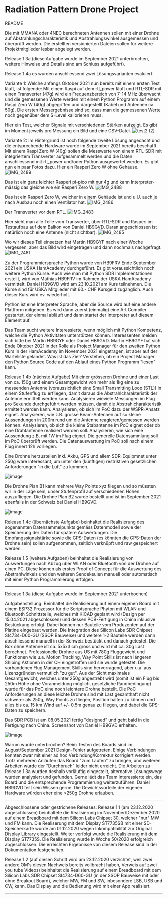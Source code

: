 # Radiation Pattern Drone Project 
README

Die mit MMANA oder 4NEC berechneten Antennen sollen mit einer Drohne auf Abstrahlungscharakteristik und Abstrahlungswinkel ausgemessen und überprüft werden. Die erstellten versionierten Dateien sollen für weitere Projektmitglieder lesbar abgelegt werden.

Release 1.3a (diese Aufgabe wurde im September 2021 unterbrochen, weitere Hinweise und Details sind am Schluss aufgeführt).

Release 1.4a es wurden anschliessend zwei Lösungsvarianten evaluiert. 

Variante 1: Welche anfangs Oktober 2021 nun bereits mit einem ersten Test läuft, ist folgende: Mit einem Raspi auf dem rtl_power läuft und RTL-SDR mit einen Transverter
(47g) wird ein Frequenzbereich von 7-14 MHz überwacht und die gemessenen Werte werden mit einem Python Programm auf einem Raspi Zero W (40g) abgegriffen und dargestellt (Kabel und Antennen ca. 50g). Die ersten Messergebnisse sind so, dass man die gemessenen Werte noch gegenüber dem S-Level kalibrieren muss.

Hier ein Test, welcher Signale mit verschiedenen Stärken aufzeigt. Es gibt im Moment jeweils pro Messung ein Bild und eine CSV-Datei. ![test2 (2)](https://user-images.githubusercontent.com/75325994/138609689-4b1487d7-03be-4b3a-8b3c-0ba8b6e033e1.jpg)

Variante 2: Im Hintergrund ist noch folgende zweite Lösung angedacht und die entsprechende Hardware wurde im September 2021 bereits beschafft.
Mit einem Raspi Zero W (40g) sollen die Messwerte von einem RTL-SDR mit integriertem Transverter aufgesammelt werden und die Daten anschliessend mit rtl_power und/oder Python ausgewertet werden.
Es gibt nun ein paar Fotos dazu. Hier ein Rasperi Zero W ohne Gehäuse. 
![IMG_2489](https://user-images.githubusercontent.com/75325994/138608807-b7c73539-5f7c-415f-b8b7-e62ec20a3a13.JPG)

Das ist ein ganz leichter Rasperi pi-pico mit nur 4g und kann Interpreter-mässig das gleiche wie ein Rasperi Zero W. 
![IMG_2488](https://user-images.githubusercontent.com/75325994/138608837-9320754c-431b-47e7-acee-5e92714bac29.JPG)

Das ist ein Rasperi Zero W, welcher in einem Gehäude ist und u.U. auch je nach Ausbau noch einen Ventilator hat. ![IMG_2486](https://user-images.githubusercontent.com/75325994/138609320-abbbe53e-8d66-4c8a-87a9-6229dc443f5f.JPG)

Der Transverter vor dem RTL. ![IMG_2483](https://user-images.githubusercontent.com/75325994/138609292-2ed04b7c-ba7c-469d-91d8-8a4dcbec9fe4.JPG)

Hier sieht man alle Teile vom Transverter, über RTL-SDR und Rasperi im Testaufbau auf dem Balkon von Daniel HB9GVD. Daran angeschlossen ist natürlich noch eine Antenne (nicht sichtbar). ![IMG_2485](https://user-images.githubusercontent.com/75325994/138609799-c80ce4d9-df4f-452c-88a0-2fd502e1bccd.JPG)

Wo wir dieses Teil einsetzen hat Martin HB9GYF nach einer Woche vergessen, aber das Bild wird eingetragen und dann nochmals nachgefragt. ![IMG_2481](https://user-images.githubusercontent.com/75325994/138609236-c0fbcf52-03bb-46bf-9851-cc18ac5ef653.JPG)

Zu der Programmiersprache Python wurde von HB9FRV Ende September 2021 ein USKA HamAcademy durchgeführt. Es gibt voraussichtlich noch weitere Python Kurse. Auch wie man mit Python SDR Implementationen erstellt, wird von Mathias HB9FRV im Rahmen der USKA HamAcademy vermittelt. Daniel HB9GVD wird am 23.10.2021 am Kurs teilnehmen. Die Kurse sind für USKA Mitglieder mit 60.- CHF Kursgeld zugänglich. Auch dieser Kurs wird ev. wiederholt.

Python ist eine Interpreter Sprache, aber die Source wird auf eine andere Plattform mitgeben. Es wird dann zuerst (einmalig) eine Art Compiler gestartet, der einmal abläuft und dann startet der Interpreter auf diesem Element auf. 

Das Team sucht weitere Interessierte, wenn möglich mit Python Kompetenz, welche die Python Aktivitäten unterstützen können. Interessenten melden sich bitte bei Martin HB9GYF oder Daniel HB9GVD. Martin HB9GYF hat sich Ende Oktober 2021 in der Rolle als Project Manager für den zweiten Python Kurs in der HamAcademy im November 2021 eingetragen, ist aber auf der Warteliste gelandet. Was ist das Ziel? Verstehen, ob ein Project Manager den Python Source Code auf den Ablauf eines Python Programm "lesen" kann. 

Release 1.4b (nächste Aufgabe)
Mit einer grösseren Drohne und einer Last von ca. 150g und einem Gesamtgewicht von mehr als 1kg eine zu messenden Antenne (voraussichtlich eine Small Transmitting Loop (STL)) in einem Stufenflug zu erfliegen, damit daraus die Abstrahlcharakteristik der Antenne ermittelt werden kann. Analysieren wieviele Messungen im Flug pro Sekunde durchgeführt werden müssen, damit die Abstrahlcharakteristik ermittelt werden kann. Analysieren, ob sich im PoC dazu der WSPR-Ansatz eignet. Analysieren, wie z.B. grosse Beam-Antennen auf so kleine Aussendungen in 200m rund um die Antenne reagieren/gemessen werden können. Analysieren, ob sich die kleine Stabantenne im PoC eignet oder ob eine Drahtantenne realisiert werden soll. Analysieren, wie sich eine Aussendung z.B. mit 1W im Flug eignet. Die generelle Datensammlung soll im PoC überprüft werden. Die Datenauswertung im PoC soll nach einem Flug innert 12h vorliegen.

Eine Drohne herzustellen inkl. Akku, GPS und allem SDR-Equipmnet unter 250g wäre interessant, um unter den (künftigen) restriktiven gesetzlichen Anforderungen "in die Luft" zu kommen.

![image](https://user-images.githubusercontent.com/75325994/117536469-76388600-affb-11eb-8f5e-1f46c41599b1.png)

Die Drohne Plan B1 kann mehrere Way Points xyz fliegen und so müssten wir in der Lage sein, unser Stufenprofil auf verschiedenen Höhen auszufliegen. Die Drohne Plan B2 wurde bestellt und ist im September 2021 ebenfalls in der Schweiz bei Daniel HB9GVD. 

![image](https://user-images.githubusercontent.com/75325994/117536531-cc0d2e00-affb-11eb-9d3a-64735a4267c8.png)

Release 1.4c (übernächste Aufgabe)
beinhaltet die Realisierung des sogenannten Datensammelpunkts gemäss Datenmodell sowie der Speicherung der Daten für spätere Auswertungen. Die Empfangssignalstärke sowie die GPS-Daten (es könnten die GPS-Daten der Drohne sein) sollen aufgenommen, zeitlich verknüpft und raw gespeichert werden. 

Release 1.5 (weitere Aufgaben) 
beinhaltet die Realisierung von Auswertungen nach Abzug über WLAN oder Bluetooth von der Drohne auf einen PC. Diese können als erstes Proof of Concept für die Auswertung des Abstrahlwinkels und den weiteren Sendekeulen manuell oder automatisch mit einer Python Programmierung erfolgen. 


---------------------------------------------------------------------------------------------------------------------------------------------------------------------------------
Release 1.3a (diese Aufgabe wurde im September 2021 unterbochen)


Aufgabenstellung: Beinhaltet die Realisierung auf einem eigenen Board mit einem ESP32 Prozessor für die Scriptsprache Phyton mit WLAN und Bluetooth Schnittstelle, welches mit KICAD geplant wird (Design per 15.04.2021 abgeschlossen) und dessen PCB-Fertigung in China inklusive Bestückung erfolgt. Dabei können nur Bauteile vom Produzenten auf der Platine eingebaut werden. Die Integration des Silicon Labs SDR Chipset SI4734-D60-GU (SSOP Bauweise) und weitere 1-2 Bauteile werden dann abschliessend manuell in der Schweiz bestückt und danach getestet. Die Box ohne Antenne ist ca. 5x5x3 cm gross und wird mit ca. 30g Last berechnet. Professionelle Drohne aus US mit 780g Fluggewicht und Funktionen wie u.a. Motion Tracking, Way Point Skills ist nach längeren Shiping Aktionen in der CH eingetroffen und sie wurde getestet. Die vorhandenen Flug Management Skills sind hervorragend, aber u.a. aus Lizenzgründen vermutlich "zu gut". Aus der Sicht maximales Gesamtgewicht, welches unter 250g angestrebt wird (somit ist ein Flug bis 250m Höhe ohne Voranmeldung möglich, gesetzliche Randbedingung) wurde für das PoC eine noch leichtere Drohne bestellt. Die PoC Anforderungen an diese leichte Drohne sind mit Last gesamthaft nicht schwerer als 250g, Way Points zu fliegen, Position halten zu können und alles bis ca. 15 km Wind auf +/- 0.5m genau zu fliegen, und dabei die GPS-Daten zu speichern.  

Das SDR PCB ist am 08.05.2021 fertig "designed" und geht bald in die Fertigung nach China. Screenshot von Daniel HB9GVD erhalten. 

![image](https://user-images.githubusercontent.com/75325994/117536307-9287f300-affa-11eb-81f5-2ee2100f6795.png)

Warum wurde unterbrochen? Beim Testen des Boards sind im August/September 2021 Design-Fehler aufgetreten. Einige Verbindungen konnten zwar mit einer ad hoc Verbindung/Korrektur korrigiert werden. Trotz mehreren Anläufen das Board "zum Laufen" zu bringen, und weiteren Arbeiten wurde der "Durchbruch" leider nicht erreicht. Die Arbeiten zu Release 1.3a wurden deshalb vorläuftig eingestellt, alternative Lösungswege wurden analysiert und gefunden. Gerne lädt das Team Interessierte ein, das Board und die entsprechende Programmierung weiterzuführen. Daniel HB9GVD teilt sein Wissen gerne. Die Gewichtsvorteile der eigenen Hardware würden eher eine <250g Drohne erlauben.

--------------------------------------------------------------------------------------------------------------------------------------------------------------------------------
Abgeschlossene oder gestrichene Releases:
Release 1.1 (am 23.12.2020 abgeschlossen)
beinhaltete die Realisierung im November/Dezember 2020 auf einem Breadboard mit dem Silicon Labs Chipset 30, welcher "nur" MW und FM kann. Die Realiserung mit dem Display ST7735SB mit einer SD-Speicherkarte wurde am 01.12.2020 wegen Inkompatibilität zur Original Display Library eingestellt. Weiter verfolgt wurde die Realisierung mit dem Display ST7735S. Die Realisierung wurde in Woche 50/2020 erfolgreich abgeschlossen. Die erreichten Ergebnisse von diesem Release sind in der Dokumentation festgehalten. 

Release 1.2 (auf diesen Schritt wird am 23.12.2020 verzichtet, weil zwei andere OM's diesen Nachweis bereits vollbracht haben, Verweis auf zwei you tube Videos)
beinhaltet die Realisierung auf einem Breadboard mit dem Silicon Labs SDR Chipset SI4734-D60-GU (in der SSOP Bauweise mit oder ohne Breakout Board), welcher MW, FM und SW, inbesondere LSB, USB und CW, kann. Das Display und die Bedienung wird mit einer App realisiert. 

--------------------------------------------------------------------------------------------------------------------------------------------------------------------------------


